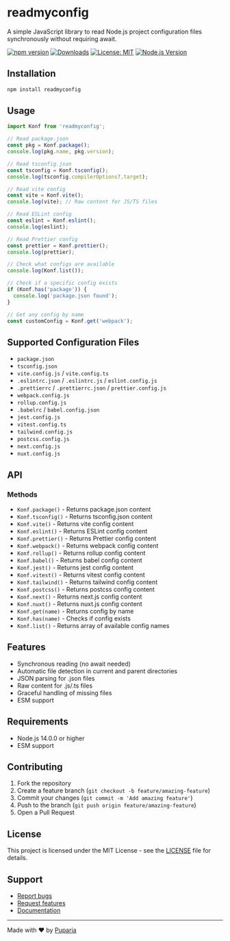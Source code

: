 # readmyconfig
A simple JavaScript library to read Node.js project configuration files synchronously without requiring await.

[![npm version](https://badge.fury.io/js/readmyconfig.svg)](https://badge.fury.io/js/readmyconfig)
[![Downloads](https://img.shields.io/npm/dt/readmyconfig)](https://www.npmjs.com/package/readmyconfig)
[![License: MIT](https://img.shields.io/badge/License-MIT-yellow.svg)](https://opensource.org/licenses/MIT)
[![Node.js Version](https://img.shields.io/badge/node-%3E%3D14.0.0-brightgreen.svg)](https://nodejs.org/)

## Installation

```bash
npm install readmyconfig
```

## Usage

```javascript
import Konf from 'readmyconfig';

// Read package.json
const pkg = Konf.package();
console.log(pkg.name, pkg.version);

// Read tsconfig.json
const tsconfig = Konf.tsconfig();
console.log(tsconfig.compilerOptions?.target);

// Read vite config
const vite = Konf.vite();
console.log(vite); // Raw content for JS/TS files

// Read ESLint config
const eslint = Konf.eslint();
console.log(eslint);

// Read Prettier config
const prettier = Konf.prettier();
console.log(prettier);

// Check what configs are available
console.log(Konf.list());

// Check if a specific config exists
if (Konf.has('package')) {
  console.log('package.json found');
}

// Get any config by name
const customConfig = Konf.get('webpack');
```

## Supported Configuration Files

- `package.json`
- `tsconfig.json`
- `vite.config.js` / `vite.config.ts`
- `.eslintrc.json` / `.eslintrc.js` / `eslint.config.js`
- `.prettierrc` / `.prettierrc.json` / `prettier.config.js`
- `webpack.config.js`
- `rollup.config.js`
- `.babelrc` / `babel.config.json`
- `jest.config.js`
- `vitest.config.ts`
- `tailwind.config.js`
- `postcss.config.js`
- `next.config.js`
- `nuxt.config.js`

## API

### Methods

- `Konf.package()` - Returns package.json content
- `Konf.tsconfig()` - Returns tsconfig.json content
- `Konf.vite()` - Returns vite config content
- `Konf.eslint()` - Returns ESLint config content
- `Konf.prettier()` - Returns Prettier config content
- `Konf.webpack()` - Returns webpack config content
- `Konf.rollup()` - Returns rollup config content
- `Konf.babel()` - Returns babel config content
- `Konf.jest()` - Returns jest config content
- `Konf.vitest()` - Returns vitest config content
- `Konf.tailwind()` - Returns tailwind config content
- `Konf.postcss()` - Returns postcss config content
- `Konf.next()` - Returns next.js config content
- `Konf.nuxt()` - Returns nuxt.js config content
- `Konf.get(name)` - Returns config by name
- `Konf.has(name)` - Checks if config exists
- `Konf.list()` - Returns array of available config names

## Features

- Synchronous reading (no await needed)
- Automatic file detection in current and parent directories
- JSON parsing for .json files
- Raw content for .js/.ts files
- Graceful handling of missing files
- ESM support

## Requirements

- Node.js 14.0.0 or higher
- ESM support

## Contributing

1. Fork the repository
2. Create a feature branch (`git checkout -b feature/amazing-feature`)
3. Commit your changes (`git commit -m 'Add amazing feature'`)
4. Push to the branch (`git push origin feature/amazing-feature`)
5. Open a Pull Request

## License

This project is licensed under the MIT License - see the [LICENSE](LICENSE) file for details.

## Support

- [Report bugs](https://github.com/Pupariaa/readmyconfig/issues)
- [Request features](https://github.com/Pupariaa/readmyconfig/issues)
- [Documentation](https://github.com/Pupariaa/readmyconfig#readme)

---

Made with ❤️ by [Puparia](https://github.com/Pupariaa)
